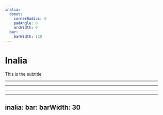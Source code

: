 ```yaml
---
inalia:
  donut:
    cornerRadius: 0
    padAngle: 0
    arcWidth: 0
  bar:
    barWidth: 120
---
```


# Inalia

This is the subtitle

---

<!-- <Inalia :questionId="103487622" /> -->

---

<Inalia
  :questionId="1"
/>

---

<Inalia
  question="This is the question"
  type="single_select"
  chart="donut"
  :data="[{ label: 'Answer 1', count: 3 }, { label: 'Answer 2', count: 4 }, { label: 'Answer 3', count: 5 }, { label: 'Answer 4', count: 6 }]"
/>

---
inalia:
  bar:
    barWidth: 30
---

<Inalia
  question="Connaissez-vous UnJS ?"
  type="single_select"
  chart="bar"
  :data="[
    { label: 'Je l\'utilise régulièrement', count: 0, color: '#4ade80' },
    { label: 'Oui mais de nom', count: 5, color: '#16a34a' },
    { label: 'Non', count: 20, color: '#166534' }
  ]"
/>

